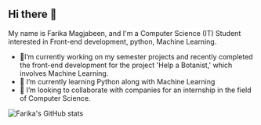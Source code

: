 ## Hi there 👋
My name is Farika Magjabeen, and I'm a Computer Science (IT) Student interested in Front-end development, python, Machine Learning.

- 🔭I’m currently working on my semester projects and recently completed the front-end development for the project 'Help a Botanist,' which involves Machine Learning.
- 🌱 I’m currently learning Python along with Machine Learning
- 👯 I’m looking to collaborate with companies for an internship in the field of Computer Science.
<!--Github stat card-->
![Farika's GitHub stats](https://github-readme-stats.vercel.app/api?username=Farika2022&show_icons=true&theme=radical)
<!--
**Farika2022/Farika2022** is a ✨ _special_ ✨ repository because its `README.md` (this file) appears on your GitHub profile.

Here are some ideas to get you started:


- 🤔 I’m looking for help with ...
- 💬 Ask me about ...
- 📫 How to reach me: ...
- 😄 Pronouns: ...
- ⚡ Fun fact: ...
-->
